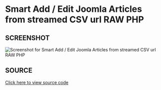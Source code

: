 # Smart Add / Edit Joomla Articles from streamed CSV url RAW PHP

## SCREENSHOT

![Screenshot for Smart Add / Edit Joomla Articles from streamed CSV url RAW PHP
](../../../media/images/screenshot-joomla-webservices-from-streamed-csv-url.png)

## SOURCE

[Click here to view source code](../../../using-raw-php/smart-add-or-edit-joomla-articles-from-streamed-csv-url.php)
